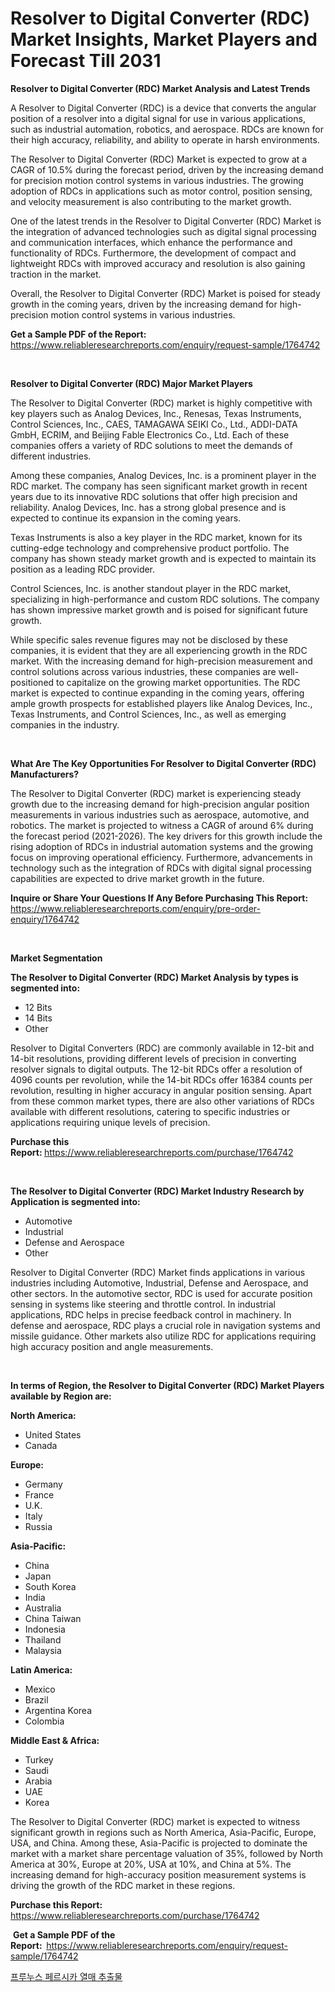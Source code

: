 <p><h1>Resolver to Digital Converter (RDC) Market Insights, Market Players and Forecast Till 2031</h1></p><p><strong>Resolver to Digital Converter (RDC) Market Analysis and Latest Trends</strong></p>
<p><p>A Resolver to Digital Converter (RDC) is a device that converts the angular position of a resolver into a digital signal for use in various applications, such as industrial automation, robotics, and aerospace. RDCs are known for their high accuracy, reliability, and ability to operate in harsh environments.</p><p>The Resolver to Digital Converter (RDC) Market is expected to grow at a CAGR of 10.5% during the forecast period, driven by the increasing demand for precision motion control systems in various industries. The growing adoption of RDCs in applications such as motor control, position sensing, and velocity measurement is also contributing to the market growth.</p><p>One of the latest trends in the Resolver to Digital Converter (RDC) Market is the integration of advanced technologies such as digital signal processing and communication interfaces, which enhance the performance and functionality of RDCs. Furthermore, the development of compact and lightweight RDCs with improved accuracy and resolution is also gaining traction in the market.</p><p>Overall, the Resolver to Digital Converter (RDC) Market is poised for steady growth in the coming years, driven by the increasing demand for high-precision motion control systems in various industries.</p></p>
<p><strong>Get a Sample PDF of the Report:&nbsp;</strong> <a href="https://www.reliableresearchreports.com/enquiry/request-sample/1764742">https://www.reliableresearchreports.com/enquiry/request-sample/1764742</a></p>
<p>&nbsp;</p>
<p><strong>Resolver to Digital Converter (RDC) Major Market Players</strong></p>
<p><p>The Resolver to Digital Converter (RDC) market is highly competitive with key players such as Analog Devices, Inc., Renesas, Texas Instruments, Control Sciences, Inc., CAES, TAMAGAWA SEIKI Co., Ltd., ADDI-DATA GmbH, ECRIM, and Beijing Fable Electronics Co., Ltd. Each of these companies offers a variety of RDC solutions to meet the demands of different industries.</p><p>Among these companies, Analog Devices, Inc. is a prominent player in the RDC market. The company has seen significant market growth in recent years due to its innovative RDC solutions that offer high precision and reliability. Analog Devices, Inc. has a strong global presence and is expected to continue its expansion in the coming years.</p><p>Texas Instruments is also a key player in the RDC market, known for its cutting-edge technology and comprehensive product portfolio. The company has shown steady market growth and is expected to maintain its position as a leading RDC provider.</p><p>Control Sciences, Inc. is another standout player in the RDC market, specializing in high-performance and custom RDC solutions. The company has shown impressive market growth and is poised for significant future growth.</p><p>While specific sales revenue figures may not be disclosed by these companies, it is evident that they are all experiencing growth in the RDC market. With the increasing demand for high-precision measurement and control solutions across various industries, these companies are well-positioned to capitalize on the growing market opportunities. The RDC market is expected to continue expanding in the coming years, offering ample growth prospects for established players like Analog Devices, Inc., Texas Instruments, and Control Sciences, Inc., as well as emerging companies in the industry.</p></p>
<p>&nbsp;</p>
<p><strong>What Are The Key Opportunities For Resolver to Digital Converter (RDC) Manufacturers?</strong></p>
<p><p>The Resolver to Digital Converter (RDC) market is experiencing steady growth due to the increasing demand for high-precision angular position measurements in various industries such as aerospace, automotive, and robotics. The market is projected to witness a CAGR of around 6% during the forecast period (2021-2026). The key drivers for this growth include the rising adoption of RDCs in industrial automation systems and the growing focus on improving operational efficiency. Furthermore, advancements in technology such as the integration of RDCs with digital signal processing capabilities are expected to drive market growth in the future.</p></p>
<p><strong>Inquire or Share Your Questions If Any Before Purchasing This Report:</strong> <a href="https://www.reliableresearchreports.com/enquiry/pre-order-enquiry/1764742">https://www.reliableresearchreports.com/enquiry/pre-order-enquiry/1764742</a></p>
<p>&nbsp;</p>
<p><strong>Market Segmentation</strong></p>
<p><strong>The Resolver to Digital Converter (RDC) Market Analysis by types is segmented into:</strong></p>
<p><ul><li>12 Bits</li><li>14 Bits</li><li>Other</li></ul></p>
<p><p>Resolver to Digital Converters (RDC) are commonly available in 12-bit and 14-bit resolutions, providing different levels of precision in converting resolver signals to digital outputs. The 12-bit RDCs offer a resolution of 4096 counts per revolution, while the 14-bit RDCs offer 16384 counts per revolution, resulting in higher accuracy in angular position sensing. Apart from these common market types, there are also other variations of RDCs available with different resolutions, catering to specific industries or applications requiring unique levels of precision.</p></p>
<p><strong>Purchase this Report:&nbsp;</strong><a href="https://www.reliableresearchreports.com/purchase/1764742">https://www.reliableresearchreports.com/purchase/1764742</a></p>
<p>&nbsp;</p>
<p><strong>The Resolver to Digital Converter (RDC) Market Industry Research by Application is segmented into:</strong></p>
<p><ul><li>Automotive</li><li>Industrial</li><li>Defense and Aerospace</li><li>Other</li></ul></p>
<p><p>Resolver to Digital Converter (RDC) Market finds applications in various industries including Automotive, Industrial, Defense and Aerospace, and other sectors. In the automotive sector, RDC is used for accurate position sensing in systems like steering and throttle control. In industrial applications, RDC helps in precise feedback control in machinery. In defense and aerospace, RDC plays a crucial role in navigation systems and missile guidance. Other markets also utilize RDC for applications requiring high accuracy position and angle measurements.</p></p>
<p>&nbsp;</p>
<p><strong>In terms of Region, the Resolver to Digital Converter (RDC) Market Players available by Region are:</strong></p>
<p>
    <p> <strong> North America: </strong>
        <ul>
            <li>United States</li>
            <li>Canada</li>
        </ul>
        </p> 
    <p> <strong> Europe: </strong>
        <ul>
            <li>Germany</li>
            <li>France</li>
            <li>U.K.</li>
            <li>Italy</li>
            <li>Russia</li>
        </ul>
        </p> 
    <p> <strong> Asia-Pacific: </strong>
        <ul>
            <li>China</li>
            <li>Japan</li>
            <li>South Korea</li>
            <li>India</li>
            <li>Australia</li>
            <li>China Taiwan</li>
            <li>Indonesia</li>
            <li>Thailand</li>
            <li>Malaysia</li>
        </ul>
        </p> 
    <p> <strong> Latin America: </strong>
        <ul>
            <li>Mexico</li>
            <li>Brazil</li>
            <li>Argentina Korea</li>
            <li>Colombia</li>
        </ul>
        </p> 
    <p> <strong> Middle East & Africa: </strong>
        <ul>
            <li>Turkey</li>
            <li>Saudi</li>
            <li>Arabia</li>
            <li>UAE</li>
            <li>Korea</li>
        </ul>
    </p>
    </p>
<p><p>The Resolver to Digital Converter (RDC) market is expected to witness significant growth in regions such as North America, Asia-Pacific, Europe, USA, and China. Among these, Asia-Pacific is projected to dominate the market with a market share percentage valuation of 35%, followed by North America at 30%, Europe at 20%, USA at 10%, and China at 5%. The increasing demand for high-accuracy position measurement systems is driving the growth of the RDC market in these regions.</p></p>
<p><strong>Purchase this Report: </strong><a href="https://www.reliableresearchreports.com/purchase/1764742">https://www.reliableresearchreports.com/purchase/1764742</a></p>
<p>&nbsp;<strong>Get a Sample PDF of the Report:&nbsp;&nbsp;</strong><a href="https://www.reliableresearchreports.com/enquiry/request-sample/1764742">https://www.reliableresearchreports.com/enquiry/request-sample/1764742</a></p>
<p><strong></strong></p>
<p><p><a href="https://medium.com/@alexemumu2022/%EB%B3%B5%EC%88%AD%EC%95%84-%EC%97%B4%EB%A7%A4-%EC%B6%94%EC%B6%9C%EB%AC%BC-%EC%8B%9C%EC%9E%A5-%EC%8B%9C%EC%9E%A5-cagr-%EC%8B%9C%EC%9E%A5-%EB%8F%99%ED%96%A5-%EB%B0%8F-%EC%84%B1%EC%9E%A5-%EC%A0%84%EB%9E%B5%EC%97%90-%EB%8C%80%ED%95%9C-%ED%86%B5%EC%B0%B0%EB%A0%A5-a555f64d5b06">프루누스 페르시카 열매 추출물</a></p></p>